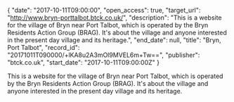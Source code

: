 {
  "date": "2017-10-11T09:00:00", 
  "open_access": true, 
  "target_url": "http://www.bryn-porttalbot.btck.co.uk/", 
  "description": "This is a website for the village of Bryn near Port Talbot, which is operated by the Bryn Residents Action Group (BRAG). It's about the village and anyone interested in the present day village and its heritage.", 
  "end_date": null, 
  "title": "Bryn, Port Talbot", 
  "record_id": "20171011T090000/+lKA8u2A3mOl9MVEL6m+Tw==", 
  "publisher": "btck.co.uk", 
  "start_date": "2017-10-11T09:00:00Z"
}

This is a website for the village of Bryn near Port Talbot, which is operated by the Bryn Residents Action Group (BRAG). It's about the village and anyone interested in the present day village and its heritage.